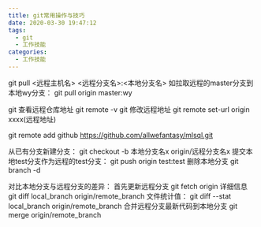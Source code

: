 ```yaml
---
title: git常用操作与技巧
date: 2020-03-30 19:47:12
tags:
  - git
  - 工作技能
categories:
  - 工作技能
---
```



git pull <远程主机名> <远程分支名>:<本地分支名>
如拉取远程的master分支到本地wy分支：
git pull origin master:wy

git 查看远程仓库地址
git remote -v
git 修改远程地址
 git remote set-url origin xxxx(远程地址)

 git remote add github https://github.com/allwefantasy/mlsql.git

从已有分支新建分支：
git checkout -b 本地分支名x origin/远程分支名x
提交本地test分支作为远程的test分支：
git push origin test:test 
删除本地分支 
git branch -d <BranchName>

对比本地分支与远程分支的差异：
首先更新远程分支 git fetch origin
详细信息
git diff local_branch origin/remote_branch
文件统计值：
git diff --stat local_branch origin/remote_branch
合并远程分支最新代码到本地分支
 git merge origin/remote_branch